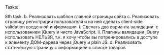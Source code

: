 Tasks:

8th task.
b. Реализовать шаблон главной страницы сайта
c. Реализовать страницу регистрации пользователя и на ней сделать client-side validation введенной информации.
i. Сделать два варианта валидации: с использованием jQuery и чисто JavaScript. 
ii. Плагины валидации jQuery использовать НЕЛЬЗЯ, т.к. я хочу чтобы вы потренировались в доступе к элементу ДОМ-дерева через jQuery и plain JS.
d. Реализовать статическую страницу с информацией о списке товаров
